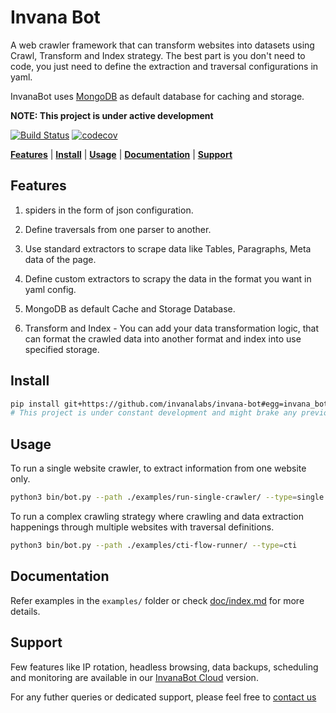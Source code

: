 # Invana Bot

A web crawler framework that can transform websites into datasets using Crawl, 
Transform and Index strategy. The best part is you don't need to code, you just need 
 to define the extraction and traversal configurations in yaml. 


InvanaBot uses [MongoDB](https://www.mongodb.com/) as default database for caching and storage.



**NOTE: This project is under active development**

[![Build Status](https://travis-ci.org/invanalabs/invana-bot.svg?branch=master)](https://travis-ci.org/invanalabs/invana-bot) 
[![codecov](https://codecov.io/gh/invanalabs/invana-bot/branch/master/graph/badge.svg)](https://codecov.io/gh/invanalabs/invana-bot) 


[**Features**](#features) | [**Install**](#install) | [**Usage**](#usage) | [**Documentation**](#documentation) | [**Support**](#support)


## Features

1. spiders in the form of json configuration.

2. Define traversals from one parser to another.

3. Use standard extractors to scrape data like Tables, Paragraphs, Meta data of the page.

4. Define custom extractors to scrapy the data in the format you want in yaml config.

5. MongoDB as default Cache and Storage Database.

7. Transform and Index - You can add your data transformation logic, that can format 
the crawled data into another format and index into use specified storage. 



## Install

```bash
pip install git+https://github.com/invanalabs/invana-bot#egg=invana_bot
# This project is under constant development and might brake any previous implementation.
```



## Usage

To run a single website crawler, to extract information from one website only.

```bash
python3 bin/bot.py --path ./examples/run-single-crawler/ --type=single
```

To run a complex crawling strategy where crawling and data extraction happenings through multiple 
websites with traversal definitions.


```bash
python3 bin/bot.py --path ./examples/cti-flow-runner/ --type=cti
```


## Documentation

Refer examples in the `examples/` folder or check [doc/index.md](docs/index.md) for more details.


## Support

Few features like IP rotation, headless browsing, data backups, scheduling and monitoring are 
available in our [InvanaBot Cloud](https://invanalabs.ai/invana-bot.html) version.

For any futher queries or dedicated support, please feel free to [contact us](http://invanalabs.ai/contact-us.html)